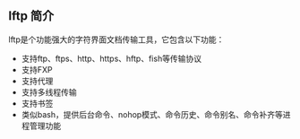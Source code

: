 ## lftp 简介

lftp是个功能强大的字符界面文档传输工具，它包含以下功能：

- 支持ftp、ftps、http、https、hftp、fish等传输协议
- 支持FXP
- 支持代理
- 支持多线程传输
- 支持书签
- 类似bash，提供后台命令、nohop模式、命令历史、命令别名、命令补齐等进程管理功能
